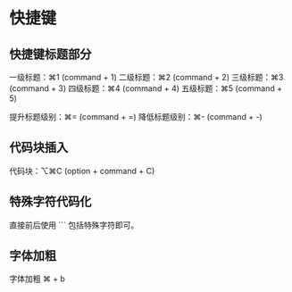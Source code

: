 # 快捷键

## 快捷键标题部分

一级标题：⌘1 (command + 1)
二级标题：⌘2 (command + 2)
三级标题：⌘3 (command + 3)
四级标题：⌘4 (command + 4)
五级标题：⌘5 (command + 5)

提升标题级别：⌘= (command + =)
降低标题级别：⌘- (command + -)



## 代码块插入

代码块：⌥⌘C (option + command + C)



## 特殊字符代码化

直接前后使用 ``` 包括特殊字符即可。



## 字体加粗

字体加粗  ⌘ + b